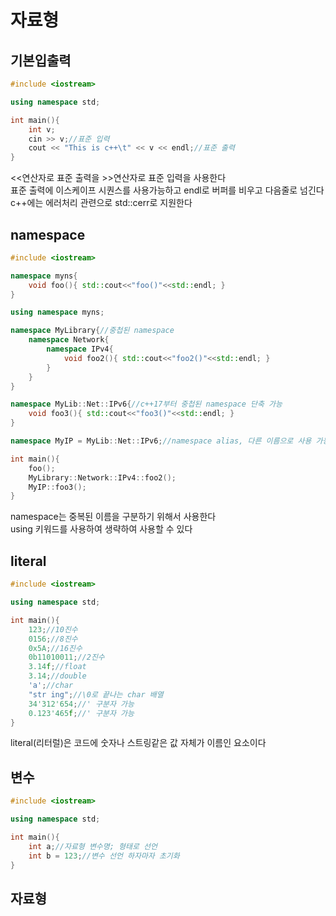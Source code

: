 # 자료형

## 기본입출력
```c++
#include <iostream>

using namespace std;

int main(){
    int v;
    cin >> v;//표준 입력
    cout << "This is c++\t" << v << endl;//표준 출력
}
```
<<연산자로 표준 출력을 >>연산자로 표준 입력을 사용한다   
표준 출력에 이스케이프 시퀀스를 사용가능하고 endl로 버퍼를 비우고 다음줄로 넘긴다   
c++에는 에러처리 관련으로 std::cerr로 지원한다   

## namespace
```c++
#include <iostream>

namespace myns{
    void foo(){ std::cout<<"foo()"<<std::endl; }
}

using namespace myns;

namespace MyLibrary{//중첩된 namespace
    namespace Network{
        namespace IPv4{
            void foo2(){ std::cout<<"foo2()"<<std::endl; }
        }
    }
}

namespace MyLib::Net::IPv6{//c++17부터 중첩된 namespace 단축 가능
    void foo3(){ std::cout<<"foo3()"<<std::endl; }
}

namespace MyIP = MyLib::Net::IPv6;//namespace alias, 다른 이름으로 사용 가능

int main(){
    foo();
    MyLibrary::Network::IPv4::foo2();
    MyIP::foo3();
}
```
namespace는 중복된 이름을 구분하기 위해서 사용한다   
using 키워드를 사용하여 생략하여 사용할 수 있다   

## literal
```c++
#include <iostream>

using namespace std;

int main(){
    123;//10진수
    0156;//8진수
    0x5A;//16진수
    0b11010011;//2진수
    3.14f;//float
    3.14;//double
    'a';//char
    "str ing";//\0로 끝나는 char 배열
    34'312'654;//' 구분자 가능
    0.123'465f;//' 구분자 가능
}
```
literal(리터럴)은 코드에 숫자나 스트링같은 값 자체가 이름인 요소이다   

## 변수
```c++
#include <iostream>

using namespace std;

int main(){
    int a;//자료형 변수명; 형태로 선언
    int b = 123;//변수 선언 하자마자 초기화
}
```

## 자료형
```c++

```
